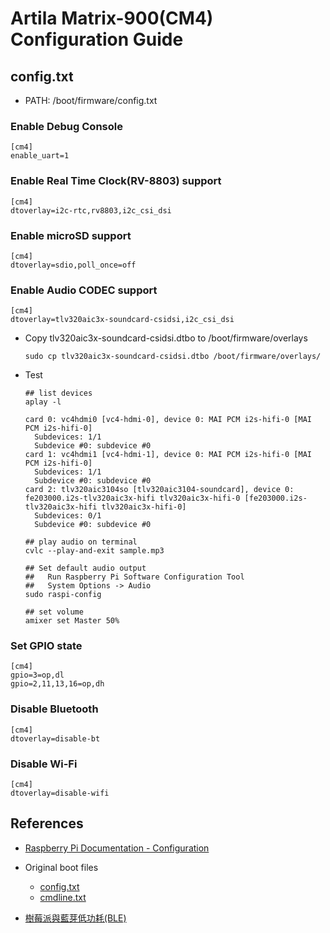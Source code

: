 # Artila Matrix-900(CM4) Configuration Guide

## config.txt
  - PATH: /boot/firmware/config.txt

### Enable Debug Console
  ```
  [cm4]
  enable_uart=1
  ```
 
### Enable Real Time Clock(RV-8803) support
  ```
  [cm4]
  dtoverlay=i2c-rtc,rv8803,i2c_csi_dsi
  ```

### Enable microSD support
  ```
  [cm4]
  dtoverlay=sdio,poll_once=off
  ```

### Enable Audio CODEC support
  ```
  [cm4]
  dtoverlay=tlv320aic3x-soundcard-csidsi,i2c_csi_dsi
  ```
- Copy tlv320aic3x-soundcard-csidsi.dtbo to /boot/firmware/overlays
  ```
  sudo cp tlv320aic3x-soundcard-csidsi.dtbo /boot/firmware/overlays/
  ```  

- Test
  ```
  ## list devices
  aplay -l
  
  card 0: vc4hdmi0 [vc4-hdmi-0], device 0: MAI PCM i2s-hifi-0 [MAI PCM i2s-hifi-0]
    Subdevices: 1/1
    Subdevice #0: subdevice #0
  card 1: vc4hdmi1 [vc4-hdmi-1], device 0: MAI PCM i2s-hifi-0 [MAI PCM i2s-hifi-0]
    Subdevices: 1/1
    Subdevice #0: subdevice #0
  card 2: tlv320aic3104so [tlv320aic3104-soundcard], device 0: fe203000.i2s-tlv320aic3x-hifi tlv320aic3x-hifi-0 [fe203000.i2s-tlv320aic3x-hifi tlv320aic3x-hifi-0]
    Subdevices: 0/1
    Subdevice #0: subdevice #0
  
  ## play audio on terminal
  cvlc --play-and-exit sample.mp3
  
  ## Set default audio output
  ##   Run Raspberry Pi Software Configuration Tool
  ##   System Options -> Audio
  sudo raspi-config
  
  ## set volume
  amixer set Master 50%
  ```  

### Set GPIO state
  ```
  [cm4]
  gpio=3=op,dl
  gpio=2,11,13,16=op,dh
  ```
  
### Disable Bluetooth
  ```
  [cm4]
  dtoverlay=disable-bt
  ```

### Disable Wi-Fi
  ```
  [cm4]
  dtoverlay=disable-wifi
  ```
## References
- [Raspberry Pi Documentation - Configuration](https://www.raspberrypi.com/documentation/computers/configuration.html)
- Original boot files
  - [config.txt](config.txt)
  - [cmdline.txt](cmdline.txt)
  
- [樹莓派與藍芽低功耗(BLE)](https://hackmd.io/@ShenTengTu/S1uEIKbKE)